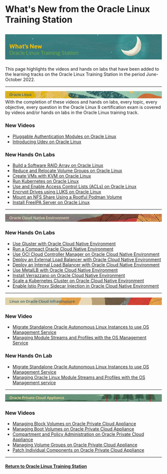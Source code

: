# What's New from the Oracle Linux Training Station

![](../common/images/whats-new-head2.png)
---
This page highlights the videos and hands on labs that have been added to the learning tracks on the Oracle Linux Training Station in the period June-October 2022.

---

![](../common/images/OL-banner-v2a.png)
With the completion of these videos and hands on labs, every topic, every objective, every question in the Oracle Linux 8 certification exam is covered by videos and/or hands on labs in the Oracle Linux training track.

### New Videos

- [Pluggable Authentication Modules on Oracle Linux](https://youtu.be/KRGC2lElVC8)
- [Introducing Udev on Oracle Linux](https://youtu.be/y3q8HAMTPDc)

### New Hands On Labs

- [Build a Software RAID Array on Oracle Linux](https://luna.oracle.com/lab/2c5aab94-cacb-4978-b0c9-aca5c953f6e4)
- [Reduce and Relocate Volume Groups on Oracle Linux](https://luna.oracle.com/lab/ee495d1a-4e00-4d77-9719-2f27591d1ecd)
- [Create VMs with KVM on Oracle Linux](https://luna.oracle.com/lab/1671b073-895c-4800-bd60-cfe1f445074c)
- [Run Kubernetes on Oracle Linux](https://luna.oracle.com/lab/01e69515-8cda-4d6e-89af-849f324c4b7f)
- [Use and Enable Access Control Lists (ACLs) on Oracle Linux](https://luna.oracle.com/lab/7a272852-6042-47e3-b25f-eb681c733e66)
- [Encrypt Drives using LUKS on Oracle Linux](https://luna.oracle.com/lab/9c62956d-153b-4e93-84b0-0b2759f7e4bb)
- [Mount an NFS Share Using a Rootful Podman Volume](https://luna.oracle.com/lab/556e1401-568f-447e-8c0b-c94a86b1114f)
- [Install FreeIPA Server on Oracle Linux](https://luna.oracle.com/lab/19bfac85-6c1e-4775-8fc3-6f55022a8e47)

---

![](../common/images/OCNE-banner-v2.png)

### New Hands On Labs

- [Use Gluster with Oracle Cloud Native Environment](https://luna.oracle.com/lab/5455954d-142c-4801-9f34-5946ad19573d)
- [Run a Compact Oracle Cloud Native Environment](https://luna.oracle.com/lab/c1bf32f7-7809-4355-bf83-d3f46797dd02)
- [Use OCI Cloud Controller Manager on Oracle Cloud Native Environment](https://luna.oracle.com/lab/5571f277-3eb9-435f-b3b3-fe421fb9747e)
- [Deploy an External Load Balancer with Oracle Cloud Native Environment](https://luna.oracle.com/lab/be8d99fc-44c3-4062-a3c3-95e982243ccf)
- [Deploy an Internal Load Balancer with Oracle Cloud Native Environment](https://luna.oracle.com/lab/15c6f5a7-9fec-4946-bb42-92dd41310fdf)
- [Use MetalLB with Oracle Cloud Native Environment](https://luna.oracle.com/lab/d931637d-4e6b-4a46-ba17-810a942c4309)
- [Install Verrazzano on Oracle Cloud Native Environment](https://luna.oracle.com/lab/8a6bf419-7ef9-4be1-a679-680b03191011)
- [Scale a Kubernetes Cluster on Oracle Cloud Native Environment](https://luna.oracle.com/lab/6c9e4d88-27e7-43bd-9366-0693fb8e4d3a)
- [Enable Istio Proxy Sidecar Injection in Oracle Cloud Native Environment](https://luna.oracle.com/lab/6e667326-fd72-4e65-a5b5-8398c5eef960)

---
   
![](../common/images/OLCI-banner-v2.png)

### New Video

- [Migrate Standalone Oracle Autonomous Linux Instances to use OS Management Service](https://youtu.be/vNY4jelIdgk)
- [Managing Module Streams and Profiles with the OS Management Service](https://youtu.be/y-dnguUNr6Y)

### New Hands On Lab

- [Migrate Standalone Oracle Autonomous Linux Instances to use OS Management Service](https://luna.oracle.com/lab/8848ec22-81cd-46d5-aeab-dd2dae36118b)
- [Managing Oracle Linux Module Streams and Profiles with the OS Management service](https://luna.oracle.com/lab/6abfafd9-749e-4b28-93ea-830b6046501d)

---

![](../common/images/PCA-banner-v2.png)

### New Videos

- [Managing Block Volumes on Oracle Private Cloud Appliance](https://youtu.be/s5N6mGxUNew)
- [Managing Boot Volumes on Oracle Private Cloud Appliance](https://youtu.be/Vo4119i8HsU)
- [Compartment and Policy Administration on Oracle Private Cloud Appliance](https://youtu.be/KV4sQOWXab8)
- [Managing Volume Groups on Oracle Private Cloud Appliance](https://youtu.be/YlwfUWbXsT8)
- [Patch Individual Components on Oracle Private Cloud Appliance](https://youtu.be/v_5ASLflVxU)

---
#### [Return to Oracle Linux Training Station](../README.md)
